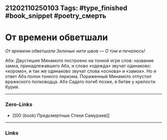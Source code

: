 21202110250103
Tags: #type_finished #book_snippet #poetry_смерть
---
# От времени обветшали

*От времени обветшали
Зеленые нити швов —
О том и печалюсь!*

Абэ: Двустишие Минамото построено на тонкой игре слов: название замка, принадлежавшего Абэ, и слово «одежда» звучат одинаково: «коромо», и так же одинаково звучат слова «основа» и «замок». Но и ответ Абэ полон тонкого лиризма. Пораженный Минамото отпустил вражеского полководца. Абэ Садато погиб позже, в битве у крепости Курия.

---
### Zero-Links
- [[00 (book) Предсмертные Стихи Самураев]]
---
### Links
